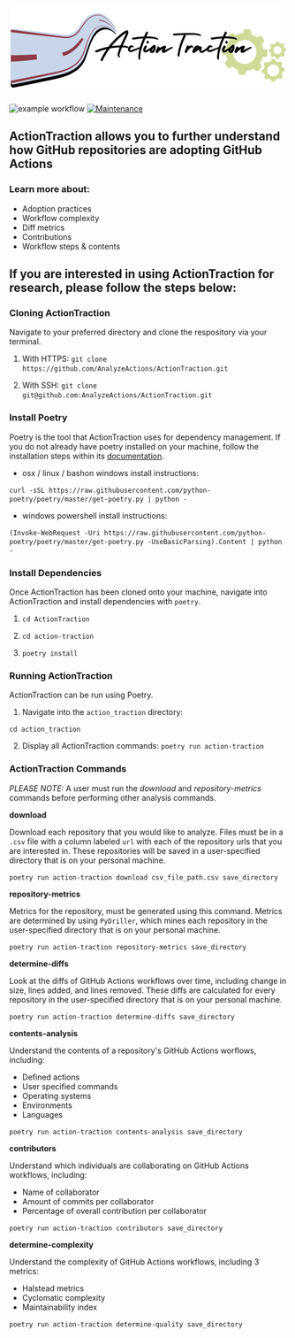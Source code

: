 <p align="center">
  <img src="ActionTraction.png" />
</p>

![example workflow](https://github.com/AnalyzeActions/ActionTraction/actions/workflows/main.yml/badge.svg)
[![Maintenance](https://img.shields.io/badge/Maintained%3F-yes-green.svg)](https://github.com/AnalyzeActions/WorkKnow/graphs/commit-activity)

## **ActionTraction** allows you to further understand how GitHub repositories are adopting GitHub Actions

### Learn more about:

- Adoption practices
- Workflow complexity
- Diff metrics
- Contributions
- Workflow steps & contents

## If you are interested in using ActionTraction for research, please follow the steps below:

### Cloning ActionTraction

Navigate to your preferred directory and clone the respository via your terminal.

1. With HTTPS: `git clone https://github.com/AnalyzeActions/ActionTraction.git`

2. With SSH: `git clone git@github.com:AnalyzeActions/ActionTraction.git`

### Install Poetry

Poetry is the tool that ActionTraction uses for dependency management. If you do not already have poetry installed on your machine, follow the installation steps within its [documentation](https://python-poetry.org/docs/#installation).

- osx / linux / bashon windows install instructions: 
```
curl -sSL https://raw.githubusercontent.com/python-poetry/poetry/master/get-poetry.py | python -
```

- windows powershell install instructions:

```
(Invoke-WebRequest -Uri https://raw.githubusercontent.com/python-poetry/poetry/master/get-poetry.py -UseBasicParsing).Content | python -
```

### Install Dependencies

Once ActionTraction has been cloned onto your machine, navigate into ActionTraction and install dependencies with `poetry`.

1. `cd ActionTraction`

2. `cd action-traction`

3. `poetry install`

### Running ActionTraction

ActionTraction can be run using Poetry.

1. Navigate into the `action_traction` directory: 
```
cd action_traction
```

2. Display all ActionTraction commands: `poetry run action-traction`

### ActionTraction Commands

_PLEASE NOTE:_ A user must run the _download_ and _repository-metrics_ commands before performing other analysis commands.

**download**

Download each repository that you would like to analyze. Files must be in a `.csv` file with a column labeled `url` with each of the repository urls that you are interested in. These repositories will be saved in a user-specified directory that is on your personal machine.

```
poetry run action-traction download csv_file_path.csv save_directory
```

**repository-metrics**

Metrics for the repository, must be generated using this command. Metrics are determined by using `PyDriller`, which mines each repository in the user-specified directory that is on your personal machine.

```
poetry run action-traction repository-metrics save_directory
```

**determine-diffs**

Look at the diffs of GitHub Actions workflows over time, including change in size, lines added, and lines removed. These diffs are calculated for every repository in the user-specified directory that is on your personal machine.

```
poetry run action-traction determine-diffs save_directory 
```

**contents-analysis**

Understand the contents of a repository's GitHub Actions worflows, including:

- Defined actions
- User specified commands
- Operating systems
- Environments
- Languages

```
poetry run action-traction contents-analysis save_directory
```

**contributors**

Understand which individuals are collaborating on GitHub Actions workflows, including:

- Name of collaborator
- Amount of commits per collaborator
- Percentage of overall contribution per collaborator

```
poetry run action-traction contributors save_directory
```

**determine-complexity**

Understand the complexity of GitHub Actions workflows, including 3 metrics:

- Halstead metrics
- Cyclomatic complexity
- Maintainability index

```
poetry run action-traction determine-quality save_directory
```
